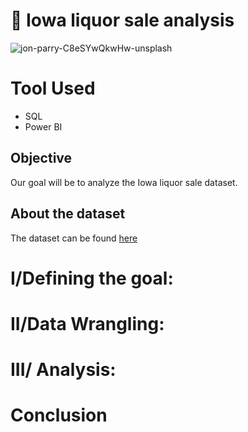 # 🍻 Iowa liquor sale analysis

![jon-parry-C8eSYwQkwHw-unsplash](https://github.com/Bruc3U/Iowa_liquor_sale_analysis/assets/142362478/c685fed2-641a-42b4-a3a4-8c66bc01c25f)



# Tool Used
- SQL
- Power BI

## Objective

Our goal will be to analyze the Iowa liquor sale dataset. 


## About the dataset

The dataset can be found [here](https://data.iowa.gov/Sales-Distribution/Iowa-Liquor-Sales/m3tr-qhgy)

# I/Defining the goal:

# II/Data Wrangling: 

# III/ Analysis:

# Conclusion

